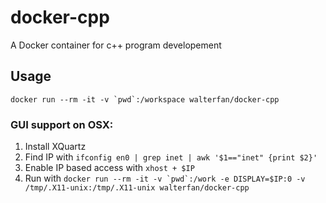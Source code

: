 # docker-cpp

A Docker container for c++ program developement

## Usage

```docker run --rm -it -v `pwd`:/workspace walterfan/docker-cpp```

### GUI support on OSX:

1. Install XQuartz
2. Find IP with `ifconfig en0 | grep inet | awk '$1=="inet" {print $2}'`
3. Enable IP based access with `xhost + $IP`
4. Run with  ```docker run --rm -it -v `pwd`:/work -e DISPLAY=$IP:0 -v /tmp/.X11-unix:/tmp/.X11-unix walterfan/docker-cpp```


